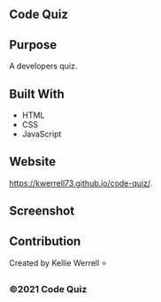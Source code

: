 ## Code Quiz

## Purpose
A developers quiz.


## Built With
* HTML
* CSS
* JavaScript

## Website
https://kwerrell73.github.io/code-quiz/.

## Screenshot

## Contribution
Created by Kellie Werrell :star:

### ©️2021 Code Quiz
